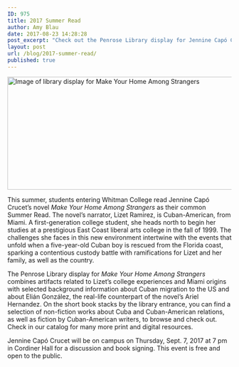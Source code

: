 ```yaml
---
ID: 975
title: 2017 Summer Read
author: Amy Blau
date: 2017-08-23 14:28:28
post_excerpt: "Check out the Penrose Library display for Jennine Capó Crucet's novel <i>Make Your Home Among Strangers</i>!"
layout: post
url: /blog/2017-summer-read/
published: true
---
```

<img class="alignnone wp-image-969 size-full" src="https://library.whitman.edu/blog/wp-content/uploads/sites/4/2017/08/SummerRead17_full2.jpg" alt="Image of library display for Make Your Home Among Strangers" width="661" height="254" />

This summer, students entering Whitman College read Jennine Capó Crucet’s novel <i>Make Your Home Among Strangers </i>as their common Summer Read. The novel’s narrator, Lizet Ramirez, is Cuban-American, from Miami. A first-generation college student, she heads north to begin her studies at a prestigious East Coast liberal arts college in the fall of 1999. The challenges she faces in this new environment intertwine with the events that unfold when a five-year-old Cuban boy is rescued from the Florida coast, sparking a contentious custody battle with ramifications for Lizet and her family, as well as the country.

The Penrose Library display for <i>Make Your Home Among Strangers </i>combines artifacts related to Lizet’s college experiences and Miami origins with selected background information about Cuban migration to the US and about Elián González, the real-life counterpart of the novel’s Ariel Hernandez. On the short book stacks by the library entrance, you can find a selection of non-fiction works about Cuba and Cuban-American relations, as well as fiction by Cuban-American writers, to browse and check out. Check in our catalog for many more print and digital resources.

Jennine Capó Crucet will be on campus on Thursday, Sept. 7, 2017 at 7 pm in Cordiner Hall for a discussion and book signing. This event is free and open to the public.